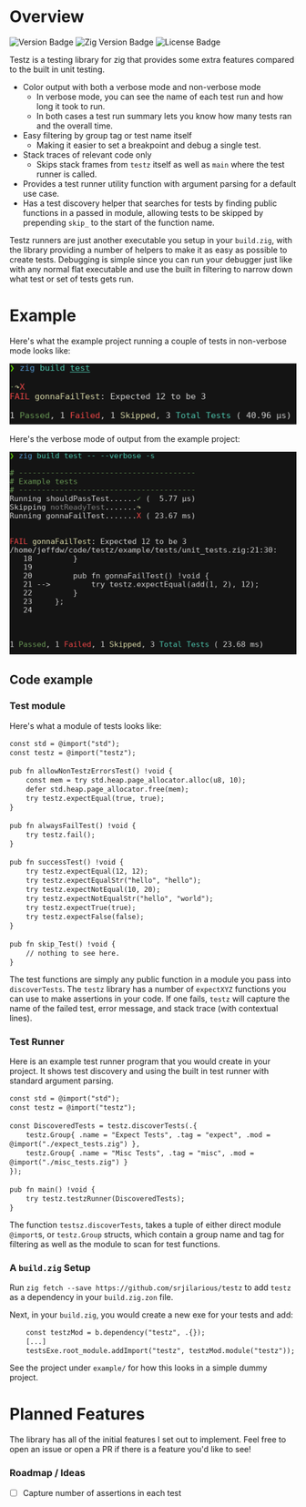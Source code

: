 # Overview

![Version Badge](https://img.shields.io/badge/Version-0.5.2-brightgreen)
![Zig Version Badge](https://img.shields.io/badge/Zig%20Version-0.13.0-%23f7a41d?logo=zig)
![License Badge](https://img.shields.io/badge/License-MIT-blue)

Testz is a testing library for zig that provides some extra features compared to the built in unit testing.

- Color output with both a verbose mode and non-verbose mode
  - In verbose mode, you can see the name of each test run and how long it took to run.
  - In both cases a test run summary lets you know how many tests ran and the overall time.
- Easy filtering by group tag or test name itself
  - Making it easier to set a breakpoint and debug a single test.
- Stack traces of relevant code only
  - Skips stack frames from `testz` itself as well as `main` where the test runner is called.
- Provides a test runner utility function with argument parsing for a default use case.
- Has a test discovery helper that searches for tests by finding public functions in a passed in module, allowing tests to be skipped by prepending `skip_` to the start of the function name.

Testz runners are just another executable you setup in your `build.zig`, with the library providing a number of helpers to make it as easy as possible to create tests.  Debugging is simple since you can run your debugger just like with any normal flat executable and use the built in filtering to narrow down what test or set of tests gets run.

# Example

Here's what the example project running a couple of tests in non-verbose mode looks like:

![non-verbose output](images/non_verbose_output.png)

Here's the verbose mode of output from the example project:

![Failing test example, verbose output](images/verbose_output.png)

## Code example

### Test module

Here's what a module of tests looks like:

```zig
const std = @import("std");
const testz = @import("testz");

pub fn allowNonTestzErrorsTest() !void {
    const mem = try std.heap.page_allocator.alloc(u8, 10);
    defer std.heap.page_allocator.free(mem);
    try testz.expectEqual(true, true);
}

pub fn alwaysFailTest() !void {
    try testz.fail();
}

pub fn successTest() !void {
    try testz.expectEqual(12, 12);
    try testz.expectEqualStr("hello", "hello");
    try testz.expectNotEqual(10, 20);
    try testz.expectNotEqualStr("hello", "world");
    try testz.expectTrue(true);
    try testz.expectFalse(false);
}

pub fn skip_Test() !void {
    // nothing to see here.
}
```

The test functions are simply any public function in a module you pass into `discoverTests`.  The `testz` library has a number of `expectXYZ` functions you can use to make assertions in your code.  If one fails, `testz` will capture the name of the failed test, error message, and stack trace (with contextual lines).

### Test Runner 

Here is an example test runner program that you would create in your project.  It shows test discovery and using the built in test runner with standard argument parsing.

```tests/main.zig
const std = @import("std");
const testz = @import("testz");

const DiscoveredTests = testz.discoverTests(.{ 
    testz.Group{ .name = "Expect Tests", .tag = "expect", .mod = @import("./expect_tests.zig") }, 
    testz.Group{ .name = "Misc Tests", .tag = "misc", .mod = @import("./misc_tests.zig") } 
});

pub fn main() !void {
    try testz.testzRunner(DiscoveredTests);
}
```

The function `testsz.discoverTests`, takes a tuple of either direct module `@import`s, or `testz.Group` structs, which contain a group name and tag for filtering as well as the module to scan for test functions.

### A `build.zig` Setup

Run `zig fetch --save https://github.com/srjilarious/testz` to add `testz` as a dependency in your `build.zig.zon` file.

Next, in your `build.zig`, you would create a new exe for your tests and add:

```zig
    const testzMod = b.dependency("testz", .{});
    [...]
    testsExe.root_module.addImport("testz", testzMod.module("testz"));
```
See the project under `example/` for how this looks in a simple dummy project.

# Planned Features

The library has all of the initial features I set out to implement.  Feel free to open an issue or open a PR if there is a feature you'd like to see!

### Roadmap / Ideas
- [ ] Capture number of assertions in each test

